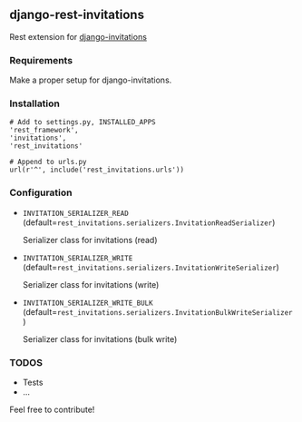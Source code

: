## django-rest-invitations

Rest extension for [django-invitations](https://github.com/bee-keeper/django-invitations)


### Requirements

Make a proper setup for django-invitations.


### Installation

```
# Add to settings.py, INSTALLED_APPS
'rest_framework',
'invitations',
'rest_invitations'

# Append to urls.py
url(r'^', include('rest_invitations.urls'))
```

### Configuration

*   `INVITATION_SERIALIZER_READ` (default=`rest_invitations.serializers.InvitationReadSerializer`)

    Serializer class for invitations (read)

*   `INVITATION_SERIALIZER_WRITE` (default=`rest_invitations.serializers.InvitationWriteSerializer`)

    Serializer class for invitations (write)

*   `INVITATION_SERIALIZER_WRITE_BULK` (default=`rest_invitations.serializers.InvitationBulkWriteSerializer`)

    Serializer class for invitations (bulk write)


### TODOS

* Tests
* ...

Feel free to contribute!